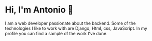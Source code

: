 
# Hi, I'm Antonio 👋

I am a web developer passionate about the backend. Some of the technologies I like to work with are Django, Html, css, JavaScript. In my profile you can find a sample of the work I've done.



<!--
**AntonioVilaV/AntonioVilaV** is a ✨ _special_ ✨ repository because its `README.md` (this file) appears on your GitHub profile.

Here are some ideas to get you started:

- 🔭 I’m currently working on ...
- 🌱 I’m currently learning ...
- 👯 I’m looking to collaborate on ...
- 🤔 I’m looking for help with ...
- 💬 Ask me about ...
- 📫 How to reach me: ...
- 😄 Pronouns: ...
- ⚡ Fun fact: ...
-->
